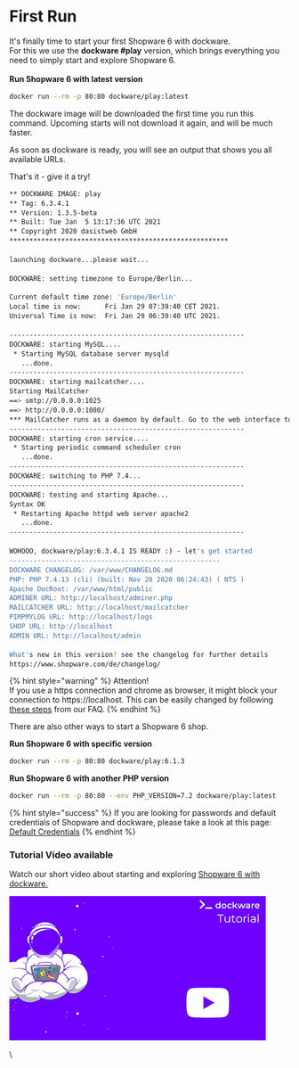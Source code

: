 # First Run

It's finally time to start your first Shopware 6 with dockware.\
For this we use the **dockware #play** version, which brings everything you need to simply start and explore Shopware 6.\
\
**Run Shopware 6 with latest version**

```bash
docker run --rm -p 80:80 dockware/play:latest
```

The dockware image will be downloaded the first time you run this command. Upcoming starts will not download it again, and will be much faster.

As soon as dockware is ready, you will see an output that shows you all available URLs.

That's it - give it a try!

```bash
** DOCKWARE IMAGE: play
** Tag: 6.3.4.1
** Version: 1.3.5-beta
** Built: Tue Jan  5 13:17:36 UTC 2021
** Copyright 2020 dasistweb GmbH
*******************************************************

launching dockware...please wait...

DOCKWARE: setting timezone to Europe/Berlin...

Current default time zone: 'Europe/Berlin'
Local time is now:      Fri Jan 29 07:39:40 CET 2021.
Universal Time is now:  Fri Jan 29 06:39:40 UTC 2021.

-----------------------------------------------------------
DOCKWARE: starting MySQL....
 * Starting MySQL database server mysqld
   ...done.
-----------------------------------------------------------
DOCKWARE: starting mailcatcher....
Starting MailCatcher
==> smtp://0.0.0.0:1025
==> http://0.0.0.0:1080/
*** MailCatcher runs as a daemon by default. Go to the web interface to quit.
-----------------------------------------------------------
DOCKWARE: starting cron service....
 * Starting periodic command scheduler cron
   ...done.
-----------------------------------------------------------
DOCKWARE: switching to PHP 7.4...
-----------------------------------------------------------
DOCKWARE: testing and starting Apache...
Syntax OK
 * Restarting Apache httpd web server apache2
   ...done.
-----------------------------------------------------------

WOHOOO, dockware/play:6.3.4.1 IS READY :) - let's get started
-----------------------------------------------------
DOCKWARE CHANGELOG: /var/www/CHANGELOG.md
PHP: PHP 7.4.13 (cli) (built: Nov 28 2020 06:24:43) ( NTS )
Apache DocRoot: /var/www/html/public
ADMINER URL: http://localhost/adminer.php
MAILCATCHER URL: http://localhost/mailcatcher
PIMPMYLOG URL: http://localhost/logs
SHOP URL: http://localhost
ADMIN URL: http://localhost/admin

What's new in this version? see the changelog for further details
https://www.shopware.com/de/changelog/

```

{% hint style="warning" %}
Attention! \
If you use a https connection and chrome as browser, it might block your connection to https://localhost. This can be easily changed by following [these steps](../faq/chrome-problems.md) from our FAQ.
{% endhint %}

There are also other ways to start a Shopware 6 shop.

**Run Shopware 6 with specific version**

```bash
docker run --rm -p 80:80 dockware/play:6.1.3
```

**Run Shopware 6 with another PHP version**

```bash
docker run --rm -p 80:80 --env PHP_VERSION=7.2 dockware/play:latest
```



{% hint style="success" %}
If you are looking for passwords and default credentials of Shopware and dockware, please take a look at this page: [Default Credentials](default-credentials.md)
{% endhint %}

###

### Tutorial Video available

Watch our short video about starting and exploring  [Shopware 6 with dockware.](https://youtu.be/2gb8KHdGI6s)&#x20;

![Shopware 6 with dockware video](../.gitbook/assets/video-tutorial.jpg)

\
